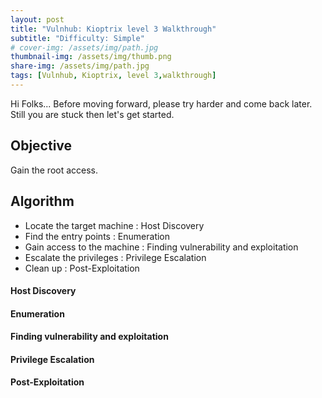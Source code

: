 ```yaml
---
layout: post
title: "Vulnhub: Kioptrix level 3 Walkthrough"
subtitle: "Difficulty: Simple"
# cover-img: /assets/img/path.jpg
thumbnail-img: /assets/img/thumb.png
share-img: /assets/img/path.jpg
tags: [Vulnhub, Kioptrix, level 3,walkthrough]
---
```


Hi Folks...
Before moving forward, please try harder and come back later. Still you are stuck then let's get started.

## Objective
Gain the root access.

## Algorithm
- Locate the target machine : Host Discovery
- Find the entry points : Enumeration
- Gain access to the machine : Finding vulnerability and exploitation
- Escalate the privileges : Privilege Escalation
- Clean up : Post-Exploitation

#### Host Discovery

#### Enumeration

#### Finding vulnerability and exploitation

#### Privilege Escalation

#### Post-Exploitation

